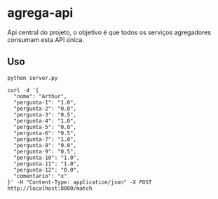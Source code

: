 # agrega-api
Api central do projeto, o objetivo é que todos os serviços agregadores consumam esta API única.

## Uso

```shell
python server.py
```

```shell
curl -d '{
  "nome": "Arthur",
  "pergunta-1": "1.0",
  "pergunta-2": "0.0",
  "pergunta-3": "0.5",
  "pergunta-4": "1.0",
  "pergunta-5": "0.0",
  "pergunta-6": "0.5",
  "pergunta-7": "1.0",
  "pergunta-8": "0.0",
  "pergunta-9": "0.5",
  "pergunta-10": "1.0",
  "pergunta-11": "1.0",
  "pergunta-12": "0.0",
  "comentario": "x"
}' -H "Content-Type: application/json" -X POST http://localhost:8000/match
```
